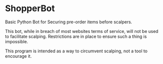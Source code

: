 # ShopperBot
Basic Python Bot for Securing pre-order items before scalpers.

This bot, while in breach of most websites terms of service, will not be used to facilitate scalping. Restrictions are in place to ensure such a thing is impossible. 

This program is intended as a way to circumvent scalping, not a tool to encourage it.